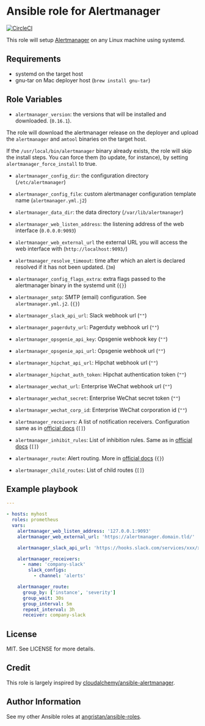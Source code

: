 # Ansible role for Alertmanager

[![CircleCI](https://circleci.com/gh/angristan/ansible-alertmanager.svg?style=svg)](https://circleci.com/gh/angristan/ansible-alertmanager)

This role will setup [Alertmanager](https://github.com/prometheus/alertmanager) on any Linux machine using systemd.

## Requirements

- systemd on the target host
- gnu-tar on Mac deployer host (`brew install gnu-tar`)

## Role Variables

- `alertmanager_version`: the versions that will be installed and downloaded. (`0.16.1`).

The role will download the alertmanager release on the deployer and upload the `alertmanager` and `amtool` binaries on the target host.

If the `/usr/local/bin/alertmanager` binary already exists, the role will skip the install steps. You can force them (to update, for instance), by setting `alertmanager_force_install` to true.

- `alertmanager_config_dir`: the configuration directory (`/etc/alertmanager`)
- `alertmanager_config_file`: custom alertmanager configuration template name (`alertmanager.yml.j2`)
- `alertmanager_data_dir`: the data directory (`/var/lib/alertmanager`)
- `alertmanager_web_listen_address`: the listening address of the web interface (`0.0.0.0:9093`)
- `alertmanager_web_external_url` the external URL you will access the web interface with (`http://localhost:9093/`)

- `alertmanager_resolve_timeout`: time after which an alert is declared resolved if it has not been updated. (`3m`)
- `alertmanager_config_flags_extra`: extra flags passed to the alertmanager binary in the systemd unit (`{}`)

- `alertmanager_smtp`: SMTP (email) configuration. See `alertmanager.yml.j2`. (`{}`)
- `alertmanager_slack_api_url`: Slack webhook url (`""`)
- `alertmanager_pagerduty_url`: Pagerduty webhook url (`""`)
- `alertmanager_opsgenie_api_key`: Opsgenie webhook key (`""`)
- `alertmanager_opsgenie_api_url`: Opsgenie webhook url (`""`)
- `alertmanager_hipchat_api_url`: Hipchat webhook url (`""`)
- `alertmanager_hipchat_auth_token`: Hipchat authentication token (`""`)
- `alertmanager_wechat_url`: Enterprise WeChat webhook url (`""`)
- `alertmanager_wechat_secret`: Enterprise WeChat secret token (`""`)
- `alertmanager_wechat_corp_id`: Enterprise WeChat corporation id (`""`)

- `alertmanager_receivers`: A list of notification receivers. Configuration same as in [official docs](https://prometheus.io/docs/alerting/configuration/#%3Creceiver%3E) (`[]`)
- `alertmanager_inhibit_rules`: List of inhibition rules. Same as in [official docs](https://prometheus.io/docs/alerting/configuration/#inhibit_rule) (`[]`)
- `alertmanager_route`: Alert routing. More in [official docs](https://prometheus.io/docs/alerting/configuration/#%3Croute%3E) (`{}`)
- `alertmanager_child_routes`: List of child routes (`[]`)

## Example playbook

```yaml
---

- hosts: myhost
  roles: prometheus
  vars:
    alertmanager_web_listen_address: '127.0.0.1:9093'
    alertmanager_web_external_url: 'https://alertmanager.domain.tld/'

    alertmanager_slack_api_url: 'https://hooks.slack.com/services/xxx/xxx/xxx'

    alertmanager_receivers:
      - name: 'company-slack'
        slack_configs:
          - channel: 'alerts'

    alertmanager_route:
      group_by: ['instance', 'severity']
      group_wait: 30s
      group_interval: 5m
      repeat_interval: 3h
      receiver: company-slack
```

## License

MIT. See LICENSE for more details.

## Credit

This role is largely inspired by [cloudalchemy/ansible-alertmanager](https://github.com/cloudalchemy/ansible-alertmanager).

## Author Information

See my other Ansible roles at [angristan/ansible-roles](https://github.com/angristan/ansible-roles).
